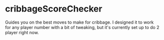 # cribbageScoreChecker
Guides you on the best moves to make for cribbage. I designed it to work for any player number with a bit of tweaking, but it's currently set up to do 2 player right now. 
